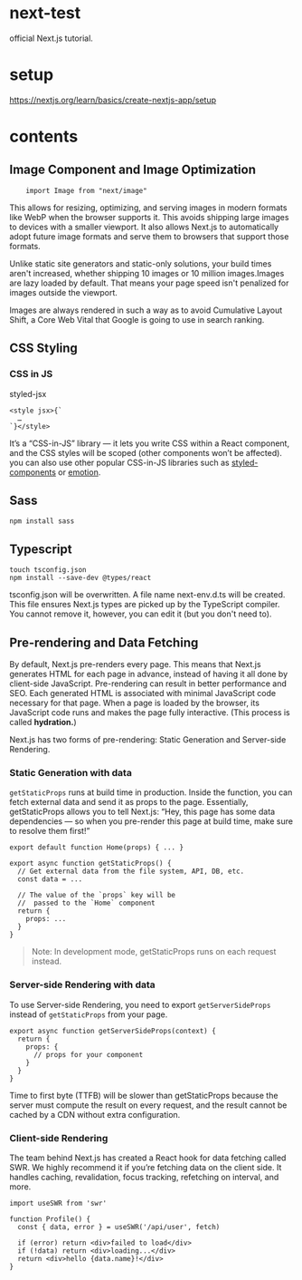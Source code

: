 # next-test

official Next.js tutorial.
# setup

https://nextjs.org/learn/basics/create-nextjs-app/setup

# contents
## Image Component and Image Optimization

```:js
    import Image from "next/image"
```

This allows for resizing, optimizing, and serving images in modern formats like WebP when the browser supports it. This avoids shipping large images to devices with a smaller viewport. It also allows Next.js to automatically adopt future image formats and serve them to browsers that support those formats.  

Unlike static site generators and static-only solutions, your build times aren't increased, whether shipping 10 images or 10 million images.Images are lazy loaded by default. That means your page speed isn't penalized for images outside the viewport.  

Images are always rendered in such a way as to avoid Cumulative Layout Shift, a Core Web Vital that Google is going to use in search ranking.

## CSS Styling
### CSS in JS

styled-jsx
```:js
<style jsx>{`
  …
`}</style>
```

It’s a “CSS-in-JS” library — it lets you write CSS within a React component, and the CSS styles will be scoped (other components won’t be affected).
you can also use other popular CSS-in-JS libraries such as [styled-components](https://github.com/vercel/next.js/tree/canary/examples/with-styled-components) or [emotion](https://github.com/vercel/next.js/tree/canary/examples/with-emotion).

## Sass

```
npm install sass
```

## Typescript

```
touch tsconfig.json
npm install --save-dev @types/react
```

tsconfig.json will be overwritten.
A file name next-env.d.ts will be created. This file ensures Next.js types are picked up by the TypeScript compiler. You cannot remove it, however, you can edit it (but you don't need to).

## Pre-rendering and Data Fetching

By default, Next.js pre-renders every page. This means that Next.js generates HTML for each page in advance, instead of having it all done by client-side JavaScript. Pre-rendering can result in better performance and SEO.
Each generated HTML is associated with minimal JavaScript code necessary for that page. When a page is loaded by the browser, its JavaScript code runs and makes the page fully interactive. (This process is called **hydration.**)  

Next.js has two forms of pre-rendering: Static Generation and Server-side Rendering.

### Static Generation with data

`getStaticProps` runs at build time in production.
Inside the function, you can fetch external data and send it as props to the page.
Essentially, getStaticProps allows you to tell Next.js: “Hey, this page has some data dependencies — so when you pre-render this page at build time, make sure to resolve them first!”

```:js
export default function Home(props) { ... }

export async function getStaticProps() {
  // Get external data from the file system, API, DB, etc.
  const data = ...

  // The value of the `props` key will be
  //  passed to the `Home` component
  return {
    props: ...
  }
}
```

> Note: In development mode, getStaticProps runs on each request instead.

### Server-side Rendering  with data

To use Server-side Rendering, you need to export `getServerSideProps` instead of `getStaticProps` from your page.

```:js
export async function getServerSideProps(context) {
  return {
    props: {
      // props for your component
    }
  }
}
```

Time to first byte (TTFB) will be slower than getStaticProps because the server must compute the result on every request, and the result cannot be cached by a CDN without extra configuration.

### Client-side Rendering

The team behind Next.js has created a React hook for data fetching called SWR. We highly recommend it if you’re fetching data on the client side. 
It handles caching, revalidation, focus tracking, refetching on interval, and more. 

```:js
import useSWR from 'swr'

function Profile() {
  const { data, error } = useSWR('/api/user', fetch)

  if (error) return <div>failed to load</div>
  if (!data) return <div>loading...</div>
  return <div>hello {data.name}!</div>
}
```